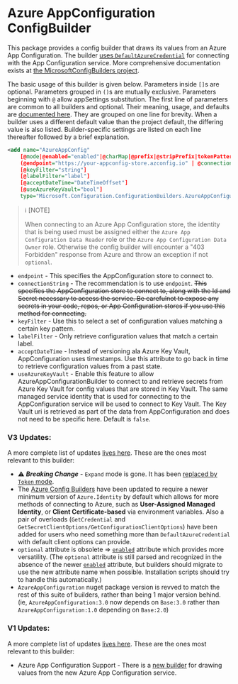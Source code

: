 # Azure AppConfiguration ConfigBuilder

This package provides a config builder that draws its values from an Azure App Configuration. The builder [uses `DefaultAzureCredential`](https://github.com/aspnet/MicrosoftConfigurationBuilders/blob/main/docs/KeyValueConfigBuilders.md#azure-config-builders) for connecting with the App Configuration service. More comprehensive documentation exists at [the MicrosoftConfigBuilders project](https://github.com/aspnet/MicrosoftConfigurationBuilders/blob/main/docs/KeyValueConfigBuilders.md#azureappconfigurationbuilder).

The basic usage of this builder is given below. Parameters inside `[]`s are optional. Parameters grouped in `()`s are mutually exclusive. Parameters beginning with `@` allow appSettings substitution. The first line of parameters are common to all builders and optional. Their meaning, usage, and defaults are [documented here](https://github.com/aspnet/MicrosoftConfigurationBuilders/blob/main/docs/KeyValueConfigBuilders.md#introduction-to-keyvalue-config-builders). They are grouped on one line for brevity. When a builder uses a different default value than the project default, the differing value is also listed. Builder-specific settings are listed on each line thereafter followed by a brief explanation. 

```xml
<add name="AzureAppConfig"
    [@mode|@enabled="enabled"|@charMap|@prefix|@stripPrefix|tokenPattern|@escapeExpandedValues]
    (@endpoint="https://your-appconfig-store.azconfig.io" | @connectionString="Endpoint=https://your-appconfig-store.azconfig.io;Id=XXXXXXXXXX;Secret=XXXXXXXXXX")
    [@keyFilter="string"]
    [@labelFilter="label"]
    [@acceptDateTime="DateTimeOffset"]
    [@useAzureKeyVault="bool"]
    type="Microsoft.Configuration.ConfigurationBuilders.AzureAppConfigurationBuilder, Microsoft.Configuration.ConfigurationBuilders.AzureAppConfiguration" />
```
>:information_source: [NOTE]
>
>When connecting to an Azure App Configuration store, the identity that is being used must be assigned either the `Azure App Configuration Data Reader` role or the `Azure App Configuration Data Owner` role. Otherwise the config builder will encounter a "403 Forbidden" response from Azure and throw an exception if not `optional`.

  * `endpoint` - This specifies the AppConfiguration store to connect to.
  * `connectionString` - The recommendation is to use `endpoint`. ~~This specifies the AppConfiguration store to connect to, along with the Id and Secret necessary to access the service. Be carefulnot to expose any secrets in your code, repos, or App Configuration stores if you use this method for connecting.~~
  * `keyFilter` - Use this to select a set of configuration values matching a certain key pattern.
  * `labelFilter` - Only retrieve configuration values that match a certain label.
  * `acceptDateTime` - Instead of versioning ala Azure Key Vault, AppConfiguration uses timestamps. Use this attribute to go back in time to retrieve configuration values from a past state.
  * `useAzureKeyVault` - Enable this feature to allow AzureAppConfigurationBuilder to connect to and retrieve secrets from Azure Key Vault for config values that are stored in Key Vault. The same managed service identity that is used for connecting to the AppConfiguration service will be used to connect to Key Vault. The Key Vault uri is retrieved as part of the data from AppConfiguration and does not need to be specific here. Default is `false`.

### V3 Updates:
A more complete list of updates [lives here](https://github.com/aspnet/MicrosoftConfigurationBuilders/blob/main/README.md#v3-updates). These are the ones most relevant to this builder:
  * :warning: ***Breaking Change*** - `Expand` mode is gone. It has been [replaced by `Token` mode](https://github.com/aspnet/MicrosoftConfigurationBuilders/blob/main/docs/KeyValueConfigBuilders.md#mode).
  * The [Azure Config Builders](https://github.com/aspnet/MicrosoftConfigurationBuilders/blob/main/docs/KeyValueConfigBuilders.md#azure-config-builders) have been updated to require a newer minimum version of `Azure.Identity` by default which allows for more methods of connecting to Azure, such as **User-Assigned Managed Identity**, or **Client Certificate-based** via environment variables. Also a pair of overloads (`GetCredential` and `GetSecretClientOptions/GetConfigurationClientOptions`) have been added for users who need something more than `DefaultAzureCredential` with default client options can provide.
  * `optional` attribute is obsolete => [`enabled`](https://github.com/aspnet/MicrosoftConfigurationBuilders/blob/main/docs/KeyValueConfigBuilders.md#enabled) attribute which provides more versatility. (The `optional` attribute is still parsed and recognized in the absence of the newer [`enabled`](https://github.com/aspnet/MicrosoftConfigurationBuilders/blob/main/docs/KeyValueConfigBuilders.md#enabled) attribute, but builders should migrate to use the new attribute name when possible. Installation scripts should try to handle this automatically.)
  * `AzureAppConfiguration` nuget package version is revved to match the rest of this suite of builders, rather than being 1 major version behind. (ie, `AzureAppConfiguration:3.0` now depends on `Base:3.0` rather than `AzureAppConfiguration:1.0` depending on `Base:2.0`)

  ### V1 Updates:
A more complete list of updates [lives here](https://github.com/aspnet/MicrosoftConfigurationBuilders/blob/main/README.md#v2-updates). These are the ones most relevant to this builder:
  * Azure App Configuration Support - There is a [new builder](https://github.com/aspnet/MicrosoftConfigurationBuilders/blob/main/docs/KeyValueConfigBuilders.md#azureappconfigurationbuilder) for drawing values from the new Azure App Configuration service.
